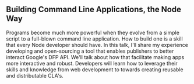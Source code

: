 ## Building Command Line Applications, the Node Way

Programs become much more powerful when they evolve from a simple script to a full-blown command line application. How to build one is a skill that every Node developer should have. In this talk, I'll share my experience developing and open-sourcing a tool that enables publishers to better interact Google's DFP API. We'll talk about how  that facilitate making apps more interactive and robust. Developers will learn how to leverage their skills and knowledge from web development to towards creating reusable and distributable CLA's.
